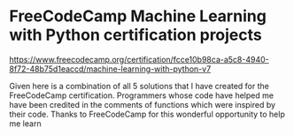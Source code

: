 # FreeCodeCamp Machine Learning with Python certification projects
https://www.freecodecamp.org/certification/fcce10b98ca-a5c8-4940-8f72-48b75d1eaccd/machine-learning-with-python-v7

Given here is a combination of all 5 solutions that I have created for the FreeCodeCamp certification. Programmers whose code have helped me have been credited in the comments of functions which were inspired by their code. Thanks to FreeCodeCamp for this wonderful opportunity to help me learn  
